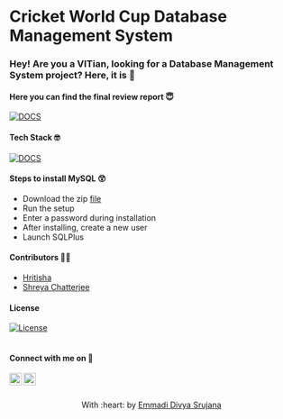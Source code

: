 # Cricket World Cup Database Management System


### Hey! Are you a VITian, looking for a Database Management System project? Here, it is :star_struck:


#### Here you can find the final review report :innocent:
[![DOCS](http://img.shields.io/static/v1.svg?label=Project&message=Report&logo=microsoft-word&style=social)](https://github.com/Shreya549/CricketWorldCupDB/blob/master/Project%20Report.pdf) 



#### Tech Stack :nerd_face:
[![DOCS](http://img.shields.io/badge/database-mysql-blue.svg?logo=MYSQL&logoColor=white)](https://github.com/EmmadiDivyaSrujana/WorldCupDBProject/blob/master/Project%20Report.pdf)

#### Steps to install MySQL :astonished:

- Download the zip [file](https://www.oracle.com/database/technologies/oracle18c-windows-180000-downloads.html)
- Run the setup
- Enter a password during installation
- After installing, create a new user
- Launch SQLPlus


#### Contributors :woman_student:	
- <a href="https://github.com/hritisha">Hritisha</a>
- <a href="https://github.com/Shreya549">Shreya Chatterjee</a>

#### License
[![License](http://img.shields.io/:license-mit-blue.svg?style=flat-square)](http://badges.mit-license.org)
<br>
<br>
#### Connect with me on :smiling_face_with_three_hearts:
<a href="https://www.linkedin.com/in/emmadi-divya-srujana-19baa0182/">
  <img align="left" alt="Divya's LinkedIn" width="22px" src="https://cdn.jsdelivr.net/npm/simple-icons@v3/icons/linkedin.svg" />
</a>
<a href="https://github.com/emmadidivyasrujana">
  <img align="left" alt="Divya's Github" width="22px" src="https://cdn.jsdelivr.net/npm/simple-icons@v3/icons/github.svg" />
</a>
<br><br>

<p align="center">
	With :heart: by <a href="" target="_blank">Emmadi Divya Srujana</a>
</p>
